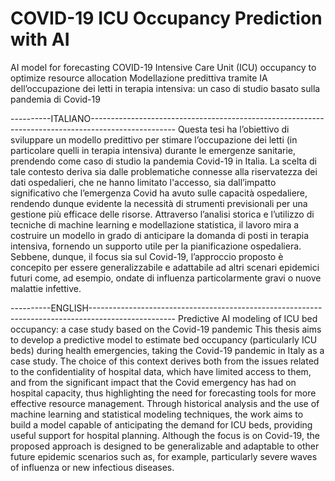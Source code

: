 # COVID-19 ICU Occupancy Prediction with AI
 AI model for forecasting COVID-19 Intensive Care Unit (ICU) occupancy to optimize resource allocation
Modellazione predittiva tramite IA dell’occupazione dei letti in terapia intensiva: un caso di studio basato sulla pandemia di Covid-19

----------ITALIANO---------------------------------------------------------------------------------------------------
Questa tesi ha l’obiettivo di sviluppare un modello predittivo per stimare l’occupazione dei letti (in particolare quelli in terapia intensiva) durante le emergenze sanitarie, prendendo come caso di studio la pandemia Covid-19 in Italia.
La scelta di tale contesto deriva sia dalle problematiche connesse alla riservatezza dei dati ospedalieri, che ne hanno limitato l'accesso, sia dall’impatto significativo che l’emergenza Covid ha avuto sulle capacità ospedaliere, rendendo dunque evidente la necessità di strumenti previsionali per una gestione più efficace delle risorse.
Attraverso l’analisi storica e l’utilizzo di tecniche di machine learning e modellazione statistica, il lavoro mira a costruire un modello in grado di anticipare la domanda di posti in terapia intensiva, fornendo un supporto utile per la pianificazione ospedaliera.
Sebbene, dunque, il focus sia sul Covid-19, l’approccio proposto è concepito per essere generalizzabile e adattabile ad altri scenari epidemici futuri come, ad esempio, ondate di influenza particolarmente gravi o nuove malattie infettive.		


----------ENGLISH---------------------------------------------------------------------------------------------------
Predictive AI modeling of ICU bed occupancy: a case study based on the Covid-19 pandemic
This thesis aims to develop a predictive model to estimate bed occupancy (particularly ICU beds) during health emergencies, taking the Covid-19 pandemic in Italy as a case study.
The choice of this context derives both from the issues related to the confidentiality of hospital data, which have limited access to them, and from the significant impact that the Covid emergency has had on hospital capacity, thus highlighting the need for forecasting tools for more effective resource management.
Through historical analysis and the use of machine learning and statistical modeling techniques, the work aims to build a model capable of anticipating the demand for ICU beds, providing useful support for hospital planning.
Although the focus is on Covid-19, the proposed approach is designed to be generalizable and adaptable to other future epidemic scenarios such as, for example, particularly severe waves of influenza or new infectious diseases.
